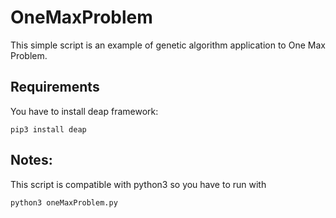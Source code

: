 # OneMaxProblem
This simple script is an example of genetic algorithm application to One Max Problem.

## Requirements
You have to install deap framework:
```
pip3 install deap
```
## Notes:
This script is compatible with python3 so you have to run with 
```
python3 oneMaxProblem.py
```
